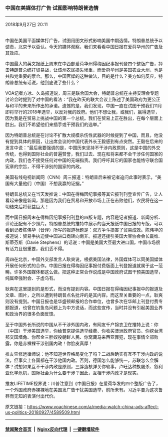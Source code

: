 ### 中国在美媒体打广告 试图影响特朗普选情
------------------------

<div class="published">
 <span class="date" title="中国时间">
  <time datetime="2018-09-27T20:11:41+08:00">
   2018年9月27日 20:11
  </time>
 </span>
</div>
<br/>
<div class="wsw">
 <p>
  中国在美国平面媒体打广告，试图用图文形式影响美国中期选情。特朗普总统予以谴责，北京予以否认。今天的媒体观察，我们来看看中国日报在爱荷华州的广告及其效应。
 </p>
 <p>
  中国最大的英文报纸上周末在中西部爱荷华州得梅因纪事报刊登四个整版广告，抨击特朗普总统打贸易战，让该州农民损失惨重，而爱荷华州是美国农业大州，也是共和党重要的票仓。那么，中国官媒的这种做法，目的是什么？美方如何反应，特朗普总统有话说，他到底说了些什么？
 </p>
 <p>
  VOA记者方冰、久岛报道说，周三是联合国大会，特朗普总统在主持安理会专题讨论会时提到了对中国的看法：“我在昨天的联大会议上陈述了美国政府为更公正与和平的未来所作出的承诺。遗憾的是，我们发现，中国一直在试图干预我们11月即将举行的2018年选举，以反对我的政府。他们不想让我，或我们，赢得选举，因为我是在贸易上挑战中国的第一个总统。我们在贸易上正在胜出，在每个层面上胜出。我们不希望他们来插手或干预我们的选举。”
 </p>
 <p>
  因为特朗普总统是在讨论不扩散大规模杀伤性武器的时候提到了中国，而且，他没有提到具体的原因，让出席会议的中国代表外长王毅感到有点突然。王毅在后来的发言中说：“最后我要强调的是，中国历来坚持不干涉内政原则，这是中国的外交传统，也得到国际社会的普遍赞誉，我们过去、现在和将来都不会干涉任何国家的内政，我们也不接受任何对中国的无端指责。我们呼吁其它的国家也能恪守联合国宪章的宗旨，不得干涉别的国家的内政。
 </p>
 <p>
  美国有线电视新闻网（CNN）周三报道：特朗普后来被记者追问此事时表示，“美国有大量他们（中国）不想我赢的证据。”
 </p>
 <p>
  特朗普总统又在当天发推说：中国在得梅因纪事报等其它报刊刊登宣传广告，让人看起来像是新闻，那是因为我们在贸易和开放市场上正在击败他们，农民将在这一切结束后将获益巨大！
 </p>
 <p>
  而中国日报周末在得梅因纪事报刊刊登的四版专题，内容是记者报道、新闻分析、评论还配有不少照片。特朗普总统的推特中展示的当天报纸中国日报的专版，可以看到记者陈伟华（音译）所写的报道标题是：双方争斗损害了贸易成效。陈伟华的报道说：贸易争执迫使中国进口商转向南非。报道还援引美国大豆协会会长戴维.斯蒂芬斯（Davie Stephens）的话说：中国是美国大豆最大进口国，中国市场很有活力且很重要，我们丢不得。
 </p>
 <p>
  周四在北京，中国外交部发言人耿爽说，根据美国法律，外国媒体可以同美国媒体开展任何形式的合作。中国日报在得梅因纪事报付费版面上刊登报道就属于这一范畴。许多外国媒体都这么做。把这种正常合作说成是中国政府试图干预美国选举，纯属牵强附会、子虚乌有。
 </p>
 <p>
  耿爽在这里提到的是形式，而没有提到内容。中国日报在得梅因纪事报中的报道及文章、图片，之所以遭到特朗普点名批评的是其内容。而这至关重要的一点，耿爽则没有提到。中国日报也是华盛顿邮报的合作单位，也曾多次在华邮上刊登付费专题报道，也曾在钓鱼岛问题上为中方说话，而这些宣传，当时并没有引起美国业界和政治界的很多负面反馈。
 </p>
 <p>
  至于中国外长所说的中国从不干涉外国内政，有网友千户锦衣卫在推特上说：你（中国）干涉美国选举，你给普京提供选举经费、你收买澳洲政府官员、你挖台湾邦交国墙角、你帮金三胖奴役朝鲜人民、你窝藏马来西亚罪犯，现在事情全部败露，你是赤裸裸干涉别国内政！你脸皮真厚！
 </p>
 <p>
  推友竺修远律师说：他不知道世界格局变化了吗？二战后确实有互不干涉内政的说法，但事实上各国都在干涉他国内政。否则，德国怎么能够统一，苏联怎么会解体？试想如果互不干涉内政是原则，三胖造核弹关你软事，卢旺达种族屠杀、叙利亚化学危机，国际社会为什么要干涉？因此，互相干涉内政才是现实。
 </p>
 <p>
  推友LIFETIME视界说：川普注意到《中国日报》在爱荷华发的四个整版广告了，一个外国政府赤裸裸地在美国发广告干扰美国选举，前所未有。习近平要为这次鲁莽而无知的表演付出代价。
 </p>
</div>

原文链接：https://www.voachinese.com/a/media-watch-china-ads-affect-us-politics-20180927/4589509.html


------------------------
#### [禁闻聚合首页](https://github.com/gfw-breaker/banned-news/blob/master/README.md) &nbsp;|&nbsp; [Nginx反向代理](https://github.com/gfw-breaker/open-proxy/blob/master/README.md) &nbsp;|&nbsp;  [一键翻墙软件](https://github.com/gfw-breaker/nogfw/blob/master/README.md)